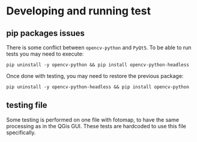 # Developing and running test

## pip packages issues
There is some conflict between `opencv-python` and `PyQt5`.
To be able to run tests you may need to execute:
```
pip uninstall -y opencv-python && pip install opencv-python-headless
```

Once done with testing, you may need to restore the previous package:
```
pip uninstall -y opencv-python-headless && pip install opencv-python
```

## testing file
Some testing is performed on one file with fotomap, to have the same processing as in the QGis GUI.
These tests are hardcoded to use this file specifically.

